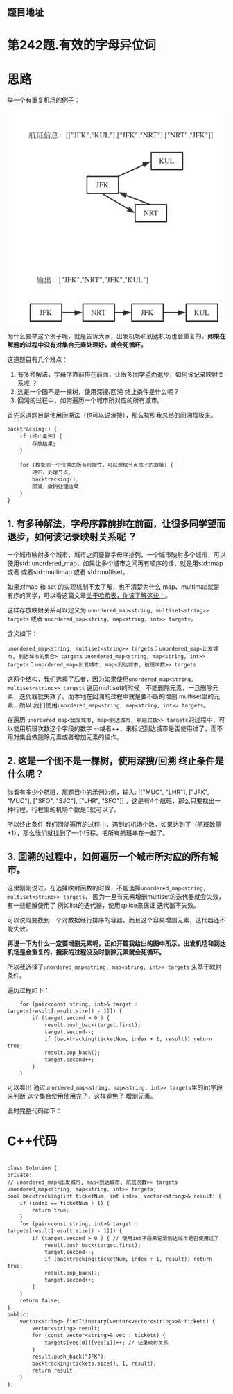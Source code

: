 
## 题目地址 



# 第242题.有效的字母异位词

# 思路

举一个有重复机场的例子：

<img src='../pics/332.重新安排行程.png' width=600> </img></div>

为什么要举这个例子呢，就是告诉大家，出发机场和到达机场也会重复的，**如果在解题的过程中没有对集合元素处理好，就会死循环。**

这道题目有几个难点： 

1. 有多种解法，字母序靠前排在前面，让很多同学望而退步，如何该记录映射关系呢 ？
2. 这是一个图不是一棵树，使用深搜/回溯 终止条件是什么呢？
3. 回溯的过程中，如何遍历一个城市所对应的所有城市。

首先这道题目是使用回溯法（也可以说深搜），那么按照我总结的回溯模板来。

```
backtracking() {
    if (终止条件) {
        存放结果;
    }

    for (枚举同一个位置的所有可能性，可以想成节点孩子的数量) {
        递归，处理节点;
        backtracking();
        回溯，撤销处理结果
    }
}
```

## 1. 有多种解法，字母序靠前排在前面，让很多同学望而退步，如何该记录映射关系呢 ？

一个城市映射多个城市，城市之间要靠字母序排列，一个城市映射多个城市，可以使用std::unordered_map，如果让多个城市之间再有顺序的话，就是用std::map 或者 或者std::multimap 或者 std::multiset。 

如果对map 和 set 的实现机制不太了解，也不清楚为什么 map、multimap就是有序的同学，可以看这篇文章[关于哈希表，你该了解这些！](https://mp.weixin.qq.com/s/g8N6WmoQmsCUw3_BaWxHZA)。 

这样存放映射关系可以定义为 `unordered_map<string, multiset<string>> targets` 或者  `unordered_map<string, map<string, int>> targets`。 

含义如下：

`unordered_map<string, multiset<string>> targets`：`unordered_map<出发城市, 到达城市的集合> targets`
`unordered_map<string, map<string, int>> targets`：`unordered_map<出发城市, map<到达城市, 航班次数>> targets`

这两个结构，我们选择了后者，因为如果使用`unordered_map<string, multiset<string>> targets` 遍历multiset的时候，不能删除元素，一旦删除元素，迭代器就失效了。而本地在回溯的过程中就是要不断的增删 multiset里的元素，所以 我们使用`unordered_map<string, map<string, int>> targets`。 

在遍历 `unordered_map<出发城市, map<到达城市, 航班次数>> targets`的过程中，可以使用航班次数这个字段的数字 --或者++，来标记到达城市是否使用过了，而不用对集合做删除元素或者增加元素的操作。

## 2. 这是一个图不是一棵树，使用深搜/回溯 终止条件是什么呢？

你看有多少个航班，那题目中的示例为例，输入: [["MUC", "LHR"], ["JFK", "MUC"], ["SFO", "SJC"], ["LHR", "SFO"]] ，这是有4个航班，那么只要找出一种行程，行程里的机场个数是5就可以了。 

所以终止条件 我们回溯遍历的过程中，遇到的机场个数，如果达到了（航班数量+1），那么我们就找到了一个行程，把所有航班串在一起了。 

## 3. 回溯的过程中，如何遍历一个城市所对应的所有城市。 

这里刚刚说过，在选择映射函数的时候，不能选择`unordered_map<string, multiset<string>> targets`， 因为一旦有元素增删multiset的迭代器就会失效，有一些题解使用了 例如list的迭代器，使用splice来保证 迭代器不失效。

可以说既要找到一个对数据经行排序的容器，而且这个容易增删元素，迭代器还不能失效。

**再说一下为什么一定要增删元素呢，正如开篇我给出的图中所示，出发机场和到达机场是会重复的，搜索的过程没及时删除元素就会死循环。**

所以我选择了`unordered_map<string, map<string, int>> targets` 来基于映射条件。

遍历过程如下：

```
    for (pair<const string, int>& target : targets[result[result.size() - 1]]) {
        if (target.second > 0 ) {
            result.push_back(target.first);
            target.second--;
            if (backtracking(ticketNum, index + 1, result)) return true;
            result.pop_back();
            target.second++;
        }
    }
```

可以看出 通过`unordered_map<string, map<string, int>> targets`里的int字段来判断 这个集合使用使用完了，这样避免了 增删元素。

此时完整代码如下：

# C++代码

```

class Solution {
private:
// unordered_map<出发城市, map<到达城市, 航班次数>> targets
unordered_map<string, map<string, int>> targets;
bool backtracking(int ticketNum, int index, vector<string>& result) {
    if (index == ticketNum + 1) {
        return true;
    }
    for (pair<const string, int>& target : targets[result[result.size() - 1]]) {
        if (target.second > 0 ) { // 使用int字段来记录到达城市是否使用过了
            result.push_back(target.first);
            target.second--;
            if (backtracking(ticketNum, index + 1, result)) return true;
            result.pop_back();
            target.second++;
        }
    }
    return false;
}
public:
    vector<string> findItinerary(vector<vector<string>>& tickets) {
        vector<string> result;
        for (const vector<string>& vec : tickets) {
            targets[vec[0]][vec[1]]++; // 记录映射关系
        }
        result.push_back("JFK");
        backtracking(tickets.size(), 1, result);
        return result;
    }
};
```


